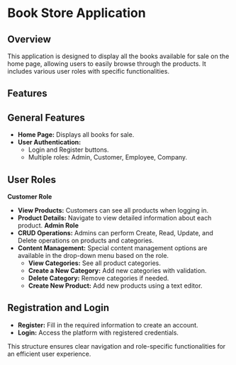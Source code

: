 # Book Store Application
## Overview
This application is designed to display all the books available for sale on the home page, allowing users to easily browse through the products. It includes various user roles with specific functionalities.

## Features
## General Features
* **Home Page:** Displays all books for sale.
* **User Authentication:**
  * Login and Register buttons.
  * Multiple roles: Admin, Customer, Employee, Company.
## User Roles
**Customer Role**
* **View Products:** Customers can see all products when logging in.
* **Product Details:** Navigate to view detailed information about each product.
**Admin Role**
* **CRUD Operations:** Admins can perform Create, Read, Update, and Delete operations on products and categories.
* **Content Management:** Special content management options are available in the drop-down menu based on the role.
  * **View Categories:** See all product categories.
  * **Create a New Category:** Add new categories with validation.
  * **Delete Category:** Remove categories if needed.
  * **Create New Product:** Add new products using a text editor.
## Registration and Login
* **Register:** Fill in the required information to create an account.
* **Login:** Access the platform with registered credentials.

This structure ensures clear navigation and role-specific functionalities for an efficient user experience.
